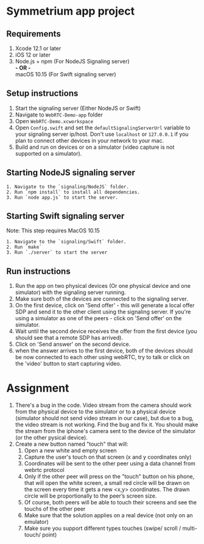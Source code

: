 # Symmetrium app project 

## Requirements
1. Xcode 12.1 or later
2. iOS 12 or later
3. Node.js + npm (For NodeJS Signaling server)  
**- OR -**  
macOS 10.15 (For Swift signaling server)

## Setup instructions
1. Start the signaling server (Either NodeJS or Swift)
2. Navigate to `WebRTC-Demo-app` folder
3. Open `WebRTC-Demo.xcworkspace`
4. Open `Config.swift` and set the `defaultSignalingServerUrl` variable to your signaling server ip/host. Don't use `localhost` or `127.0.0.1` if you plan to connect other devices in your network to your mac.
5. Build and run on devices or on a simulator (video capture is not supported on a simulator).

## Starting NodeJS signaling server
    1. Navigate to the `signaling/NodeJS` folder.
    2. Run `npm install` to install all dependencies.
    3. Run `node app.js` to start the server.


## Starting Swift signaling server
Note: This step requires MacOS 10.15

    1. Navigate to the `signaling/Swift` folder.
    2. Run `make`
    3. Run `./server` to start the server


## Run instructions
1. Run the app on two physical devices (Or one physical device and one simulator) with the signaling server running.
2. Make sure both of the devices are connected to the signaling server.
3. On the first device, click on 'Send offer' - this will generate a local offer SDP and send it to the other client using the signaling server. If you're using a simulator as one of the peers - click on 'Send offer' on the simulator.
4. Wait until the second device receives the offer from the first device (you should see that a remote SDP has arrived).
5. Click on 'Send answer' on the second device.
6. when the answer arrives to the first device, both of the devices should be now connected to each other using webRTC, try to talk or click on the 'video' button to start capturing video.

# Assignment
1. There's a bug in the code. Video stream from the camera should work from the physical device to the simulator or to a physical device (simulator should not send video stream in our case), but due to a bug, the video stream is not working. Find the bug and fix it. You should make the stream from the iphone's camera sent to the device of the simulator (or the other pysical device).
2. Create a new button named "touch" that will:
    1. Open a new white and empty screen
    2. Capture the user's touch on that screen (x and y coordinates only)
    3. Coordinates will be sent to the other peer using a data channel from webrtc protocol
    4. Only if the other peer will press on the "touch" button on his phone, that will open the white screen, a small red circle will be drawn on the screen every time it gets a new <x,y> coordinates. The drawn circle will be proportionally to the peer’s screen size.
    5. Of course, both peers will be able to touch their screens and see the touchs of the other peer
    6. Make sure that the solution applies on a real device (not only on an emulator)
    7. Make sure you support different types touches (swipe/ scroll / multi-touch/ point)
    
